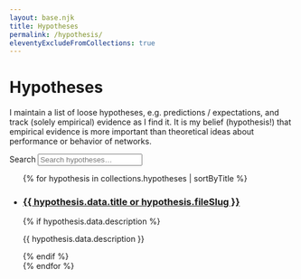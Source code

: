 ```yaml
---
layout: base.njk
title: Hypotheses
permalink: /hypothesis/
eleventyExcludeFromCollections: true
---
```

# Hypotheses

I maintain a list of loose hypotheses, e.g. predictions / expectations, and track (solely empirical) evidence as I find it. It is my belief (hypothesis!) that empirical evidence is more important than theoretical ideas about performance or behavior of networks. 

<div class="catalog" data-catalog="hypothesis">
  <div class="catalog__controls">
    <label class="catalog__control">
      <span>Search</span>
      <input type="search" data-filter-text placeholder="Search hypotheses…">
    </label>
  </div>
  <ul class="catalog__list" data-catalog-list>
    {% for hypothesis in collections.hypotheses | sortByTitle %}
    <li class="catalog__item">
      <h3><a href="{{ hypothesis.url }}">{{ hypothesis.data.title or hypothesis.fileSlug }}</a></h3>
      {% if hypothesis.data.description %}
      <p>{{ hypothesis.data.description }}</p>
      {% endif %}
    </li>
    {% endfor %}
  </ul>
</div>
